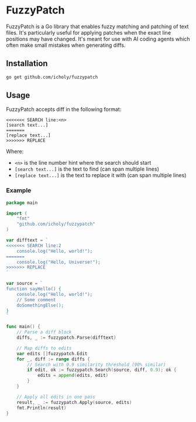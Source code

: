 # FuzzyPatch

FuzzyPatch is a Go library that enables fuzzy matching and patching of text files.
It's particularly useful for applying patches when the exact line positions may have changed.
It's meant for use with AI coding agents which often make small mistakes when generating diffs.

## Installation

```bash
go get github.com/icholy/fuzzypatch
```

## Usage

FuzzyPatch accepts diff in the following format:

```
<<<<<<< SEARCH line:<n>
[search text...]
=======
[replace text...]
>>>>>>> REPLACE
```

Where:
- `<n>` is the line number hint where the search should start
- `[search text...]` is the text to find (can span multiple lines)
- `[replace text...]` is the text to replace it with (can span multiple lines)

### Example

```go
package main

import (
    "fmt"
    "github.com/icholy/fuzzypatch"
)

var difftext = `
<<<<<<< SEARCH line:2
    console.log("Hello, world!");
=======
    console.log("Hello, Universe!");
>>>>>>> REPLACE
`

var source = `
function sayHello() {
    console.log("Hello, world!");
    // Some comment
    doSomethingElse();
}
`

func main() {
    // Parse a diff block
    diffs, _ := fuzzypatch.Parse(difftext)

    // Map diffs to edits
    var edits []fuzzypatch.Edit
    for _, diff := range diffs {
        // Search with 0.9 similarity threshold (90% similar)
        if edit, ok := fuzzypatch.Search(source, diff, 0.9); ok {
            edits = append(edits, edit)
        }
    }

    // Apply all edits in one pass
    result, _ := fuzzypatch.Apply(source, edits)
    fmt.Println(result)
}
```